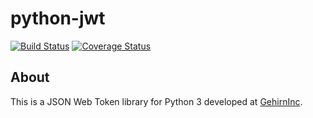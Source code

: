 # python-jwt

[![Build Status](https://travis-ci.org/GehirnInc/python-jwt.svg?branch=master)](https://travis-ci.org/GehirnInc/python-jwt)
[![Coverage Status](https://coveralls.io/repos/GehirnInc/python-jwt/badge.png?branch=master)](https://coveralls.io/r/GehirnInc/python-jwt?branch=master)

## About
This is a JSON Web Token library for Python 3 developed at [GehirnInc](http://www.gehirn.co.jp/).
